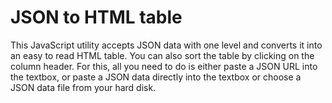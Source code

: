 # JSON to HTML table

This JavaScript utility accepts JSON data with one level and converts it into an easy to read HTML table. You can also sort the table by clicking on the column header. For this, all you need to do is either paste a JSON URL into the textbox, or paste a JSON data directly into the textbox or choose a JSON data file from your hard disk.

 
